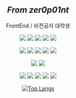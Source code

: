 <div align="center">

## _From zer0p01nt_

FrontEnd / 비전공자 대학생

<img src="https://img.shields.io/badge/html5-E34F26?style=for-the-badge&logo=html5&logoColor=white"> <img src="https://img.shields.io/badge/css-1572B6?style=for-the-badge&logo=css3&logoColor=white"> <img src="https://img.shields.io/badge/javascript-F7DF1E?style=for-the-badge&logo=javascript&logoColor=black"> <img src="https://img.shields.io/badge/typescript-3178C6?style=for-the-badge&logo=typescript&logoColor=white"/> <img src="https://img.shields.io/badge/python-3776AB?style=for-the-badge&logo=python&logoColor=white"> 

<img src="https://img.shields.io/badge/React-20232A?style=for-the-badge&logo=react&logoColor=61DAFB"> <img src="https://img.shields.io/badge/tanstack query-FF4154?style=for-the-badge&logo=reactquery&logoColor=white"/> <img src="https://img.shields.io/badge/vite-646CFF?style=for-the-badge&logo=vite&logoColor=white"/> <img src="https://img.shields.io/badge/firebase-DD2C00?style=for-the-badge&logo=firebase&logoColor=white"/> <img src="https://img.shields.io/badge/next.js-000000?style=for-the-badge&logo=next.js&logoColor=white">

<img src="https://img.shields.io/badge/StyledComponents-DB7093?style=for-the-badge&logo=styledcomponents&logoColor=white"/> <img src="https://img.shields.io/badge/TailwindCSS-38B2AC?style=for-the-badge&logo=tailwind-css&logoColor=white" />

<img src="https://img.shields.io/badge/VisualStudioCode-007ACC?style=for-the-badge&logo=visualstudiocode&logoColor=white"/> <img src="https://img.shields.io/badge/git-F05032?style=for-the-badge&logo=git&logoColor=white"> <img src="https://img.shields.io/badge/github-181717?style=for-the-badge&logo=github&logoColor=white"> <img src="https://img.shields.io/badge/notion-000000?style=for-the-badge&logo=notion&logoColor=white"> <img src="https://img.shields.io/badge/figma-F24E1E?style=for-the-badge&logo=figma&logoColor=white">

[![Top Langs](https://github-readme-stats.vercel.app/api/top-langs/?username=zer0p01nt&layout=compact)](https://github.com/anuraghazra/github-readme-stats)

</div>


